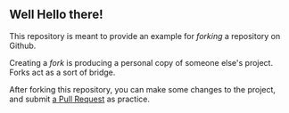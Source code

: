 <h2>Well Hello there!</h2>

This repository is meant to provide an example for *forking* a repository on Github.

Creating a *fork* is producing a personal copy of someone else's project. 
Forks act as a sort of bridge.

After forking this repository, you can make some changes to the project, and submit [a Pull Request](https://github.com/breakthru2/trymee.git) as practice.
